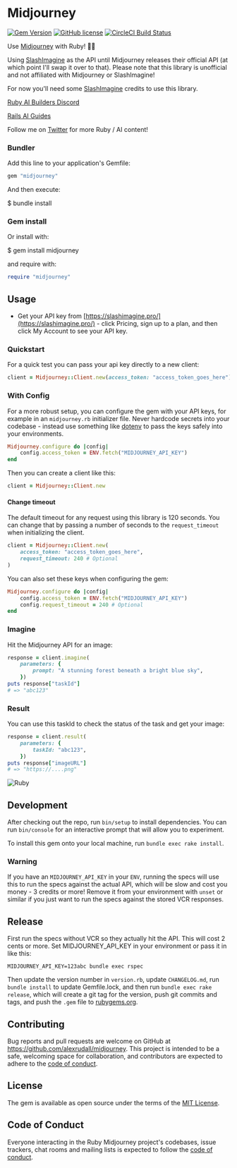 # Midjourney

[![Gem Version](https://badge.fury.io/rb/midjourney.svg)](https://badge.fury.io/rb/midjourney)
[![GitHub license](https://img.shields.io/badge/license-MIT-blue.svg)](https://github.com/alexrudall/midjourney/blob/main/LICENSE.txt)
[![CircleCI Build Status](https://circleci.com/gh/alexrudall/midjourney.svg?style=shield)](https://circleci.com/gh/alexrudall/midjourney)

Use [Midjourney](https://www.midjourney.com/) with Ruby! 🤖🌌

Using [SlashImagine](https://slashimagine.pro/docs) as the API until Midjourney releases their official API (at which point I'll swap it over to that). Please note that this library is unofficial and not affiliated with Midjourney or SlashImagine!

For now you'll need some [SlashImagine](https://slashimagine.pro/pricing) credits to use this library.

[Ruby AI Builders Discord](https://discord.gg/k4Uc224xVD)

[Rails AI Guides](https://railsai.com)

Follow me on [Twitter](https://twitter.com/alexrudall) for more Ruby / AI content!

### Bundler

Add this line to your application's Gemfile:

```ruby
gem "midjourney"
```

And then execute:

$ bundle install

### Gem install

Or install with:

$ gem install midjourney

and require with:

```ruby
require "midjourney"
```

## Usage

- Get your API key from [https://slashimagine.pro/](https://slashimagine.pro/) - click Pricing, sign up to a plan, and then click My Account to see your API key.

### Quickstart

For a quick test you can pass your api key directly to a new client:

```ruby
client = Midjourney::Client.new(access_token: "access_token_goes_here")
```

### With Config

For a more robust setup, you can configure the gem with your API keys, for example in an `midjourney.rb` initializer file. Never hardcode secrets into your codebase - instead use something like [dotenv](https://github.com/motdotla/dotenv) to pass the keys safely into your environments.

```ruby
Midjourney.configure do |config|
    config.access_token = ENV.fetch("MIDJOURNEY_API_KEY")
end
```

Then you can create a client like this:

```ruby
client = Midjourney::Client.new
```

#### Change timeout

The default timeout for any request using this library is 120 seconds. You can change that by passing a number of seconds to the `request_timeout` when initializing the client.

```ruby
client = Midjourney::Client.new(
    access_token: "access_token_goes_here",
    request_timeout: 240 # Optional
)
```

You can also set these keys when configuring the gem:

```ruby
Midjourney.configure do |config|
    config.access_token = ENV.fetch("MIDJOURNEY_API_KEY")
    config.request_timeout = 240 # Optional
end
```

### Imagine

Hit the Midjourney API for an image:

```ruby
response = client.imagine(
    parameters: {
        prompt: "A stunning forest beneath a bright blue sky",
    })
puts response["taskId"]
# => "abc123"
```

### Result

You can use this taskId to check the status of the task and get your image:

```ruby
response = client.result(
    parameters: {
        taskId: "abc123",
    })
puts response["imageURL"]
# => "https://....png"
```

![Ruby](https://i.ibb.co/gWHG7S8/stunning-forest.png)

## Development

After checking out the repo, run `bin/setup` to install dependencies. You can run `bin/console` for an interactive prompt that will allow you to experiment.

To install this gem onto your local machine, run `bundle exec rake install`.

### Warning

If you have an `MIDJOURNEY_API_KEY` in your `ENV`, running the specs will use this to run the specs against the actual API, which will be slow and cost you money - 3 credits or more! Remove it from your environment with `unset` or similar if you just want to run the specs against the stored VCR responses.

## Release

First run the specs without VCR so they actually hit the API. This will cost 2 cents or more. Set MIDJOURNEY_API_KEY in your environment or pass it in like this:

```
MIDJOURNEY_API_KEY=123abc bundle exec rspec
```

Then update the version number in `version.rb`, update `CHANGELOG.md`, run `bundle install` to update Gemfile.lock, and then run `bundle exec rake release`, which will create a git tag for the version, push git commits and tags, and push the `.gem` file to [rubygems.org](https://rubygems.org).

## Contributing

Bug reports and pull requests are welcome on GitHub at <https://github.com/alexrudall/midjourney>. This project is intended to be a safe, welcoming space for collaboration, and contributors are expected to adhere to the [code of conduct](https://github.com/alexrudall/midjourney/blob/main/CODE_OF_CONDUCT.md).

## License

The gem is available as open source under the terms of the [MIT License](https://opensource.org/licenses/MIT).

## Code of Conduct

Everyone interacting in the Ruby Midjourney project's codebases, issue trackers, chat rooms and mailing lists is expected to follow the [code of conduct](https://github.com/alexrudall/midjourney/blob/main/CODE_OF_CONDUCT.md).
